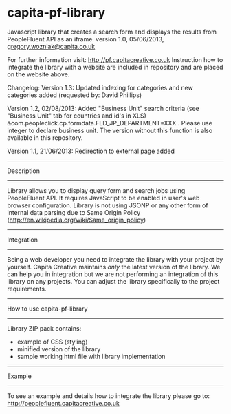 capita-pf-library
================

Javascript library that creates a search form and displays the results from PeopleFluent API as an iframe.
version 1.0, 05/06/2013, gregory.wozniak@capita.co.uk

For further information visit: http://pf.capitacreative.co.uk
Instruction how to integrate the library with a website are included in repository and are placed on the website above.

Changelog:
  Version 1.3: Updated indexing for categories and new categories added (requested by: David Phillips)

  Version 1.2, 02/08/2013: Added "Business Unit" search criteria (see "Business Unit" tab for countries and id's in XLS)
&com.peopleclick.cp.formdata.FLD_JP_DEPARTMENT=XXX . Please use integer to declare business unit. The version without this function is also available in this repository.

  Version 1.1, 21/06/2013: Redirection to external page added    



* * * * * * * * * * * * * * * * 
Description
* * * * * * * * * * * * * * * * 

Library allows you to display query form and search jobs using PeopleFluent API. 
It requires JavaScript to be enabled in user's web browser configuration. 
Library is not using JSONP or any other form of internal data parsing due to Same Origin Policy (http://en.wikipedia.org/wiki/Same_origin_policy)

* * * * * * * * * * * * * * * * 
Integration
* * * * * * * * * * * * * * * * 

Being a web developer you need to integrate the library with your project by yourself. 
Capita Creative maintains *only* the latest version of the library.
We can help you in integration but we are not performing an integration of this library on any projects.
You can adjust the library specifically to the project requirements.

* * * * * * * * * * * * * * * * 
How to use capita-pf-library
* * * * * * * * * * * * * * * * 

Library ZIP pack contains:
- example of CSS (styling)
- minified version of the library
- sample working html file with library implementation

* * * * * * * * * * * * * * * * 
Example
* * * * * * * * * * * * * * * * 

To see an example and details how to integrate the library please go to: http://peoplefluent.capitacreative.co.uk
